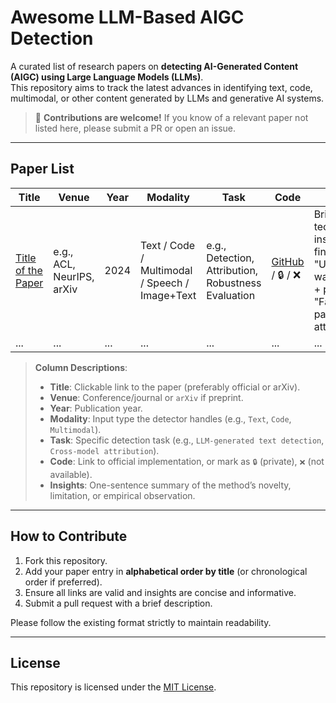 # Awesome LLM-Based AIGC Detection

A curated list of research papers on **detecting AI-Generated Content (AIGC) using Large Language Models (LLMs)**.  
This repository aims to track the latest advances in identifying text, code, multimodal, or other content generated by LLMs and generative AI systems.

> 📌 **Contributions are welcome!** If you know of a relevant paper not listed here, please submit a PR or open an issue.

---

## Paper List

| Title | Venue | Year | Modality | Task | Code | Insights |
|-------|-------|------|----------|------|------|----------|
| [Title of the Paper](https://paper-link.example.com) | e.g., ACL, NeurIPS, arXiv | 2024 | Text / Code / Multimodal / Speech / Image+Text | e.g., Detection, Attribution, Robustness Evaluation | [GitHub](https://github.com/...) / 🔒 / ❌ | Brief technical insight or key finding (e.g., "Uses watermarking + perplexity"; "Fails under paraphrasing attacks") |
| ... | ... | ... | ... | ... | ... | ... |

> **Column Descriptions**:
> - **Title**: Clickable link to the paper (preferably official or arXiv).
> - **Venue**: Conference/journal or `arXiv` if preprint.
> - **Year**: Publication year.
> - **Modality**: Input type the detector handles (e.g., `Text`, `Code`, `Multimodal`).
> - **Task**: Specific detection task (e.g., `LLM-generated text detection`, `Cross-model attribution`).
> - **Code**: Link to official implementation, or mark as `🔒` (private), `❌` (not available).
> - **Insights**: One-sentence summary of the method’s novelty, limitation, or empirical observation.

---

## How to Contribute

1. Fork this repository.
2. Add your paper entry in **alphabetical order by title** (or chronological order if preferred).
3. Ensure all links are valid and insights are concise and informative.
4. Submit a pull request with a brief description.

Please follow the existing format strictly to maintain readability.

---

## License

This repository is licensed under the [MIT License](LICENSE).
